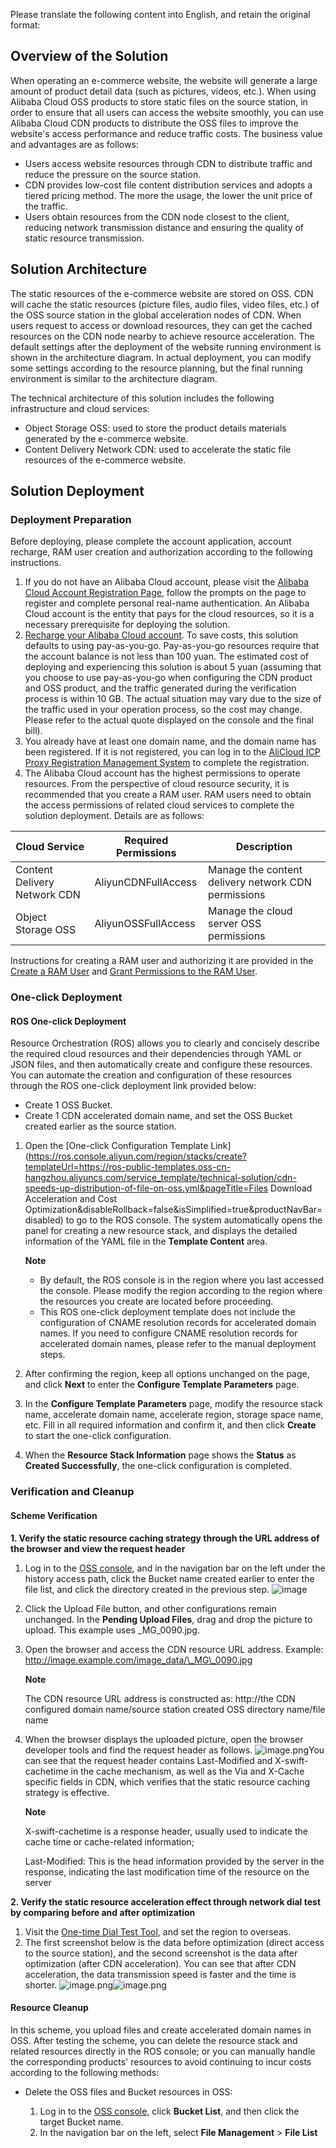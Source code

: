 Please translate the following content into English, and retain the original format:
## Overview of the Solution

When operating an e-commerce website, the website will generate a large amount of product detail data (such as pictures, videos, etc.). When using Alibaba Cloud OSS products to store static files on the source station, in order to ensure that all users can access the website smoothly, you can use Alibaba Cloud CDN products to distribute the OSS files to improve the website's access performance and reduce traffic costs. The business value and advantages are as follows:

* Users access website resources through CDN to distribute traffic and reduce the pressure on the source station.
* CDN provides low-cost file content distribution services and adopts a tiered pricing method. The more the usage, the lower the unit price of the traffic.
* Users obtain resources from the CDN node closest to the client, reducing network transmission distance and ensuring the quality of static resource transmission.

## Solution Architecture

The static resources of the e-commerce website are stored on OSS. CDN will cache the static resources (picture files, audio files, video files, etc.) of the OSS source station in the global acceleration nodes of CDN. When users request to access or download resources, they can get the cached resources on the CDN node nearby to achieve resource acceleration. The default settings after the deployment of the website running environment is shown in the architecture diagram. In actual deployment, you can modify some settings according to the resource planning, but the final running environment is similar to the architecture diagram.


The technical architecture of this solution includes the following infrastructure and cloud services:

* Object Storage OSS: used to store the product details materials generated by the e-commerce website.
* Content Delivery Network CDN: used to accelerate the static file resources of the e-commerce website.

## Solution Deployment
### Deployment Preparation


Before deploying, please complete the account application, account recharge, RAM user creation and authorization according to the following instructions.

1. If you do not have an Alibaba Cloud account, please visit the [Alibaba Cloud Account Registration Page](https://account.aliyun.com/register/qr_register.htm), follow the prompts on the page to register and complete personal real-name authentication. An Alibaba Cloud account is the entity that pays for the cloud resources, so it is a necessary prerequisite for deploying the solution.
2. [Recharge your Alibaba Cloud account](https://help.aliyun.com/document_detail/324650.html). To save costs, this solution defaults to using pay-as-you-go. Pay-as-you-go resources require that the account balance is not less than 100 yuan. The estimated cost of deploying and experiencing this solution is about 5 yuan (assuming that you choose to use pay-as-you-go when configuring the CDN product and OSS product, and the traffic generated during the verification process is within 10 GB. The actual situation may vary due to the size of the traffic used in your operation process, so the cost may change. Please refer to the actual quote displayed on the console and the final bill).
3. You already have at least one domain name, and the domain name has been registered. If it is not registered, you can log in to the [AliCloud ICP Proxy Registration Management System](https://beian.aliyun.com/pcContainer/myorder) to complete the registration.
4. The Alibaba Cloud account has the highest permissions to operate resources. From the perspective of cloud resource security, it is recommended that you create a RAM user. RAM users need to obtain the access permissions of related cloud services to complete the solution deployment. Details are as follows:

| **Cloud Service** | **Required Permissions** | **Description** |
| --- | --- | --- |
| Content Delivery Network CDN | AliyunCDNFullAccess | Manage the content delivery network CDN permissions |
| Object Storage OSS | AliyunOSSFullAccess | Manage the cloud server OSS permissions |

Instructions for creating a RAM user and authorizing it are provided in the [Create a RAM User](https://help.aliyun.com/zh/ram/user-guide/create-a-ram-user) and [Grant Permissions to the RAM User](https://help.aliyun.com/zh/ram/user-guide/grant-permissions-to-the-ram-user).
### One-click Deployment


#### ROS One-click Deployment

Resource Orchestration (ROS) allows you to clearly and concisely describe the required cloud resources and their dependencies through YAML or JSON files, and then automatically create and configure these resources. You can automate the creation and configuration of these resources through the ROS one-click deployment link provided below:

* Create 1 OSS Bucket.
* Create 1 CDN accelerated domain name, and set the OSS Bucket created earlier as the source station.

1. Open the [One-click Configuration Template Link](https://ros.console.aliyun.com/region/stacks/create?templateUrl=https://ros-public-templates.oss-cn-hangzhou.aliyuncs.com/service_template/technical-solution/cdn-speeds-up-distribution-of-file-on-oss.yml&pageTitle=Files Download Acceleration and Cost Optimization&disableRollback=false&isSimplified=true&productNavBar=disabled) to go to the ROS console. The system automatically opens the panel for creating a new resource stack, and displays the detailed information of the YAML file in the **Template Content** area.
   
   **Note** 
   * By default, the ROS console is in the region where you last accessed the console. Please modify the region according to the region where the resources you create are located before proceeding.
   * This ROS one-click deployment template does not include the configuration of CNAME resolution records for accelerated domain names. If you need to configure CNAME resolution records for accelerated domain names, please refer to the manual deployment steps.
2. After confirming the region, keep all options unchanged on the page, and click **Next** to enter the **Configure Template Parameters** page.
3. In the **Configure Template Parameters** page, modify the resource stack name, accelerate domain name, accelerate region, storage space name, etc. Fill in all required information and confirm it, and then click **Create** to start the one-click configuration.
4. When the **Resource Stack Information** page shows the **Status** as **Created Successfully**, the one-click configuration is completed.
### Verification and Cleanup


#### Scheme Verification

**1. Verify the static resource caching strategy through the URL address of the browser and view the request header**

1. Log in to the [OSS console](https://oss.console.aliyun.com/), and in the navigation bar on the left under the history access path, click the Bucket name created earlier to enter the file list, and click the directory created in the previous step.
![image](https://help-static-aliyun-doc.aliyuncs.com/assets/img/zh-CN/2770679271/p863042.png)
2. Click the Upload File button, and other configurations remain unchanged. In the **Pending Upload Files**, drag and drop the picture to upload. This example uses \_MG\_0090.jpg.
3. Open the browser and access the CDN resource URL address. Example: http://image.example.com/image_data/\_MG\_0090.jpg
   
   **Note** 
   
   The CDN resource URL address is constructed as: http://the CDN configured domain name/source station created OSS directory name/file name
4. When the browser displays the uploaded picture, open the browser developer tools and find the request header as follows. ![image.png](https://help-static-aliyun-doc.aliyuncs.com/assets/img/zh-CN/1780713961/p711665.png)You can see that the request header contains Last-Modified and X-swift-cachetime in the cache mechanism, as well as the Via and X-Cache specific fields in CDN, which verifies that the static resource caching strategy is effective.
   
   **Note** 
   
   X-swift-cachetime is a response header, usually used to indicate the cache time or cache-related information;
   
   Last-Modified: This is the head information provided by the server in the response, indicating the last modification time of the resource on the server

**2. Verify the static resource acceleration effect through network dial test by comparing before and after optimization**

1. Visit the [One-time Dial Test Tool](https://cloudmonitor.console.aliyun.com/disposableTest), and set the region to overseas.
2. The first screenshot below is the data before optimization (direct access to the source station), and the second screenshot is the data after optimization (after CDN acceleration). You can see that after CDN acceleration, the data transmission speed is faster and the time is shorter.
![image.png](https://help-static-aliyun-doc.aliyuncs.com/assets/img/zh-CN/5532093961/p711906.png)![image.png](https://help-static-aliyun-doc.aliyuncs.com/assets/img/zh-CN/5532093961/p711904.png)
#### Resource Cleanup

In this scheme, you upload files and create accelerated domain names in OSS. After testing the scheme, you can delete the resource stack and related resources directly in the ROS console; or you can manually handle the corresponding products' resources to avoid continuing to incur costs according to the following methods:

* Delete the OSS files and Bucket resources in OSS:
  
  1. Log in to the [OSS console](https://oss.console.aliyun.com/), click **Bucket List**, and then click the target Bucket name.
  2. In the navigation bar on the left, select **File Management** > **File List**